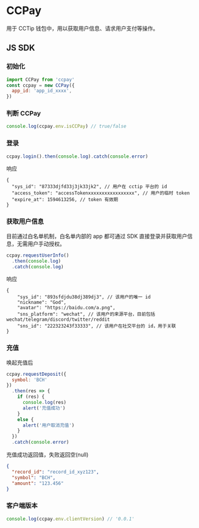 # CCPay
用于 CCTip 钱包中，用以获取用户信息、请求用户支付等操作。

## JS SDK
### 初始化
```javascript
import CCPay from 'ccpay'
const ccpay = new CCPay({
  app_id: 'app_id_xxxx',
})
```

### 判断 CCPay
```javascript
console.log(ccpay.env.isCCPay) // true/false
```

### 登录
```javascript
ccpay.login().then(console.log).catch(console.error)
```
响应
```json5
{
  "sys_id": "87333djfd33j3jk33jk2", // 用户在 cctip 平台的 id
  "access_token": "accessTokenxxxxxxxxxxxxxxxxx", // 用户的临时 token
  "expire_at": 1594613256, // token 有效期
}
```

### 获取用户信息
目前通过白名单机制，白名单内部的 app 都可通过 SDK 直接登录并获取用户信息，无需用户手动授权。
```javascript
ccpay.requestUserInfo()
  .then(console.log)
  .catch(console.log)
```
响应
```json5
{
    "sys_id": "893sfdjdu38dj389dj3", // 该用户的唯一 id
    "nickname": "God",
    "avatar": "https://baidu.com/a.png",
    "sns_platform": "wechat", // 该用户的来源平台，目前包括 wechat/telegram/discord/twitter/reddit
    "sns_id": "222323243f33333", // 该用户在社交平台的 id，用于关联
}
```

### 充值
唤起充值后
```javascript
ccpay.requestDeposit({
  symbol: 'BCH'
})
  .then(res => {
    if (res) {
      console.log(res)
      alert('充值成功')
    }
    else {
      alert('用户取消充值')
    }
  })
  .catch(console.error)
```
充值成功返回值，失败返回空(null)
```json
{
  "record_id": "record_id_xyz123",
  "symbol": "BCH",
  "amount": "123.456"
}
```

### 客户端版本
```javascript
console.log(ccpay.env.clientVersion) // '0.0.1'
```
